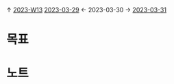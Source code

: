 
↑ [2023-W13](2023-W13.md)
[2023-03-29](2023-03-29.md) ← 2023-03-30 → [2023-03-31](2023-03-31.md)


# 목표



# 노트




